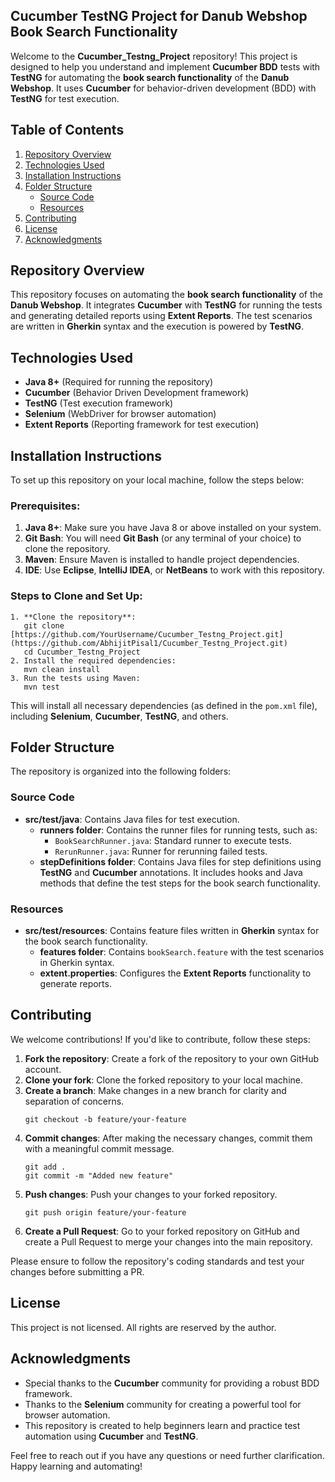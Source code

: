 ## Cucumber TestNG Project for Danub Webshop Book Search Functionality

Welcome to the **Cucumber_Testng_Project** repository! This project is designed to help you understand and implement **Cucumber BDD** tests with **TestNG** for automating the **book search functionality** of the **Danub Webshop**. It uses **Cucumber** for behavior-driven development (BDD) with **TestNG** for test execution. 

## Table of Contents
1. [Repository Overview](#repository-overview)
2. [Technologies Used](#technologies-used)
3. [Installation Instructions](#installation-instructions)
4. [Folder Structure](#folder-structure)
   - [Source Code](#source-code)
   - [Resources](#resources)
5. [Contributing](#contributing)
6. [License](#license)
7. [Acknowledgments](#acknowledgments)

## Repository Overview

This repository focuses on automating the **book search functionality** of the **Danub Webshop**. It integrates **Cucumber** with **TestNG** for running the tests and generating detailed reports using **Extent Reports**. The test scenarios are written in **Gherkin** syntax and the execution is powered by **TestNG**.

## Technologies Used

- **Java 8+** (Required for running the repository)
- **Cucumber** (Behavior Driven Development framework)
- **TestNG** (Test execution framework)
- **Selenium** (WebDriver for browser automation)
- **Extent Reports** (Reporting framework for test execution)

## Installation Instructions

To set up this repository on your local machine, follow the steps below:

### Prerequisites:
1. **Java 8+**: Make sure you have Java 8 or above installed on your system.
2. **Git Bash**: You will need **Git Bash** (or any terminal of your choice) to clone the repository.
3. **Maven**: Ensure Maven is installed to handle project dependencies.
4. **IDE**: Use **Eclipse**, **IntelliJ IDEA**, or **NetBeans** to work with this repository.

### Steps to Clone and Set Up:
```plaintext
1. **Clone the repository**:
   git clone [https://github.com/YourUsername/Cucumber_Testng_Project.git](https://github.com/AbhijitPisal1/Cucumber_Testng_Project.git)
   cd Cucumber_Testng_Project
2. Install the required dependencies:
   mvn clean install
3. Run the tests using Maven:
   mvn test
```

This will install all necessary dependencies (as defined in the `pom.xml` file), including **Selenium**, **Cucumber**, **TestNG**, and others.

## Folder Structure

The repository is organized into the following folders:

### Source Code
- **src/test/java**: Contains Java files for test execution.
  - **runners folder**: Contains the runner files for running tests, such as:
    - `BookSearchRunner.java`: Standard runner to execute tests.
    - `RerunRunner.java`: Runner for rerunning failed tests.
  - **stepDefinitions folder**: Contains Java files for step definitions using **TestNG** and **Cucumber** annotations. It includes hooks and Java methods that define the test steps for the book search functionality.

### Resources
- **src/test/resources**: Contains feature files written in **Gherkin** syntax for the book search functionality.
  - **features folder**: Contains `bookSearch.feature` with the test scenarios in Gherkin syntax.
  - **extent.properties**: Configures the **Extent Reports** functionality to generate reports.

## Contributing

We welcome contributions! If you'd like to contribute, follow these steps:

1. **Fork the repository**: Create a fork of the repository to your own GitHub account.
2. **Clone your fork**: Clone the forked repository to your local machine.
3. **Create a branch**: Make changes in a new branch for clarity and separation of concerns.
   ```plaintext
   git checkout -b feature/your-feature
   ```
4. **Commit changes**: After making the necessary changes, commit them with a meaningful commit message.
   ```plaintext
   git add .
   git commit -m "Added new feature"
   ```
5. **Push changes**: Push your changes to your forked repository.
   ```plaintext
   git push origin feature/your-feature
   ```
6. **Create a Pull Request**: Go to your forked repository on GitHub and create a Pull Request to merge your changes into the main repository.

Please ensure to follow the repository's coding standards and test your changes before submitting a PR.

## License

This project is not licensed. All rights are reserved by the author.

## Acknowledgments

- Special thanks to the **Cucumber** community for providing a robust BDD framework.
- Thanks to the **Selenium** community for creating a powerful tool for browser automation.
- This repository is created to help beginners learn and practice test automation using **Cucumber** and **TestNG**.

Feel free to reach out if you have any questions or need further clarification. Happy learning and automating!
